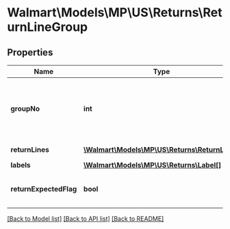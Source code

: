 # Walmart\Models\MP\US\Returns\ReturnLineGroup

## Properties

Name | Type | Description | Notes
------------ | ------------- | ------------- | -------------
**groupNo** | **int** | Sequence of group numbers where each returnLineGroups will represent one or more return lines | [optional]
**returnLines** | [**\Walmart\Models\MP\US\Returns\ReturnLine[]**](ReturnLine.md) | Array of return lines | [optional]
**labels** | [**\Walmart\Models\MP\US\Returns\Label[]**](Label.md) | Array of labels | [optional]
**returnExpectedFlag** | **bool** | Is customer required to send this item back to return center | [optional]


[[Back to Model list]](./) [[Back to API list]](../../../../../README.md#supported-apis) [[Back to README]](../../../../../README.md)
